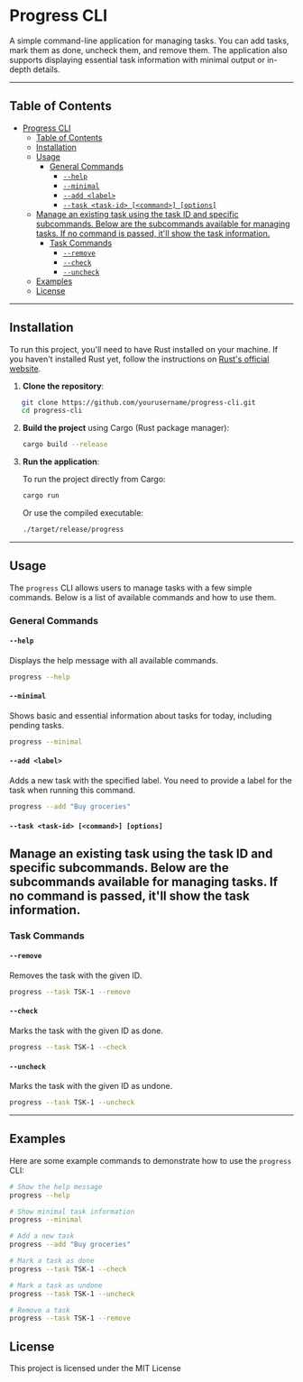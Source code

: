 # Progress CLI

A simple command-line application for managing tasks. You can add tasks, mark them as done, uncheck them, and remove them. The application also supports displaying essential task information with minimal output or in-depth details.

---

## Table of Contents

- [Progress CLI](#progress-cli)
  - [Table of Contents](#table-of-contents)
  - [Installation](#installation)
  - [Usage](#usage)
    - [General Commands](#general-commands)
      - [`--help`](#--help)
      - [`--minimal`](#--minimal)
      - [`--add <label>`](#--add-label)
      - [`--task <task-id> [<command>] [options]`](#--task-task-id-command-options)
  - [Manage an existing task using the task ID and specific subcommands. Below are the subcommands available for managing tasks. If no command is passed, it'll show the task information.](#manage-an-existing-task-using-the-task-id-and-specific-subcommands-below-are-the-subcommands-available-for-managing-tasks-if-no-command-is-passed-itll-show-the-task-information)
    - [Task Commands](#task-commands)
      - [`--remove`](#--remove)
      - [`--check`](#--check)
      - [`--uncheck`](#--uncheck)
  - [Examples](#examples)
  - [License](#license)

---

## Installation

To run this project, you'll need to have Rust installed on your machine. If you haven't installed Rust yet, follow the instructions on [Rust's official website](https://www.rust-lang.org/tools/install).

1. **Clone the repository**:

```bash
   git clone https://github.com/yourusername/progress-cli.git
   cd progress-cli
```

2. **Build the project** using Cargo (Rust package manager):

   ```bash
   cargo build --release
   ```

3. **Run the application**:

   To run the project directly from Cargo:

   ```bash
   cargo run
   ```

   Or use the compiled executable:

   ```bash
   ./target/release/progress
   ```

---

## Usage

The `progress` CLI allows users to manage tasks with a few simple commands. Below is a list of available commands and how to use them.

### General Commands

#### `--help`

Displays the help message with all available commands.

```bash
progress --help
```

#### `--minimal`

Shows basic and essential information about tasks for today, including pending tasks.

```bash
progress --minimal
```

#### `--add <label>`

Adds a new task with the specified label. You need to provide a label for the task when running this command.

```bash
progress --add "Buy groceries"
```

#### `--task <task-id> [<command>] [options]`

Manage an existing task using the task ID and specific subcommands. Below are the subcommands available for managing tasks. If no command is passed, it'll show the task information.
---

### Task Commands

#### `--remove`

Removes the task with the given ID.

```bash
progress --task TSK-1 --remove
```

#### `--check`

Marks the task with the given ID as done.

```bash
progress --task TSK-1 --check
```

#### `--uncheck`

Marks the task with the given ID as undone.

```bash
progress --task TSK-1 --uncheck
```

---

## Examples

Here are some example commands to demonstrate how to use the `progress` CLI:

```bash
# Show the help message
progress --help

# Show minimal task information
progress --minimal

# Add a new task
progress --add "Buy groceries"

# Mark a task as done
progress --task TSK-1 --check

# Mark a task as undone
progress --task TSK-1 --uncheck

# Remove a task
progress --task TSK-1 --remove
```

## License

This project is licensed under the MIT License